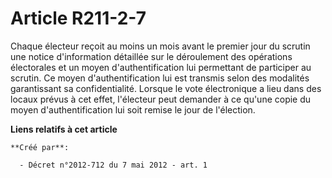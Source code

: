# Article R211-2-7

Chaque électeur reçoit au moins un mois avant le premier jour du scrutin une notice d'information détaillée sur le
déroulement des opérations électorales et un moyen d'authentification lui permettant de participer au scrutin. Ce moyen
d'authentification lui est transmis selon des modalités garantissant sa confidentialité. Lorsque le vote électronique a lieu
dans des locaux prévus à cet effet, l'électeur peut demander à ce qu'une copie du moyen d'authentification lui soit remise le
jour de l'élection.

**Liens relatifs à cet article**

	**Créé par**:

	  - Décret n°2012-712 du 7 mai 2012 - art. 1
